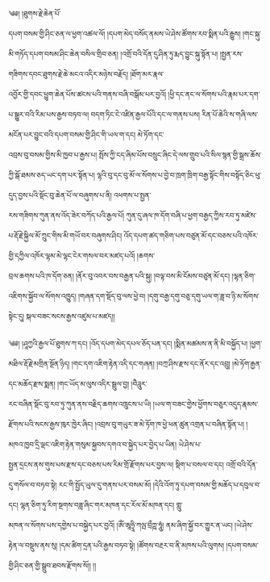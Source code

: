 ﻿  
༄༅། །ཐུགས་རྗེ་ཆེན་པོ་  
དཔག་བསམ་གྱི་ཤིང་ཅན་ལ་ཕྱག་འཚལ་ལོ། །དཔག་མེད་བསོད་ནམས་ཡེ་ཤེས་ཚོགས་རབ་སྨིན་པའི་རྒྱུས། །གང་སྐུ་མི་གཏོད་དཔག་བསམ་ཤིང་ཆེན་བསིལ་གྲིབ་ཅན། །འགྲོ་བའི་དོན་དུ་ཤིན་ཏུ་རྨད་བྱུང་སྐུ་སྟོན་པ། །སྤྱན་རས་གཟིགས་དབང་ཐུགས་རྗེ་ཆེ་མངའ་འདིར་མཉེས་བརྗོད། །ཐོག་མར་རྣལ་  
འབྱོར་གྱི་དབང་ཕྱུག་ཆེན་པོས་ཚངས་པའི་གནས་བཞི་བསྒོམ་པར་བྱའོ། །ཕྱི་དང་ནང་ལ་སོགས་པའི་རྣམ་པར་དག་པ་སྒྱུར་བའི་རིམ་པས་རྒྱས་བཏབ་ལ། བདག་ཏིང་ངེ་འཛིན་རྒྱལ་པོའི་དང་ལ་གནས་པས། རིན་པོ་ཆེའི་ས་གཞི་ལས་མངོན་པར་བྱུང་བའི་དཔག་བསམ་གྱི་ཤིང་གི་ཡལ་ག་དང། མེ་ཏོག་དང་  
འབྲས་བུ་བསམ་གྱིས་མི་ཁྱབ་པ་རྒྱས་པ། སྤོས་ཀྱི་ངད་ཞིམ་པོས་བསྲུང་ཞིང་དེ་ལས་གྲུབ་པའི་སིལ་སྙན་གྱི་སྒྲས་ཆོས་ཀྱི་སྒོ་ཐམས་ཅད་ཡང་དག་པར་སྟོན་པ། ལྷའི་བུ་དང་བུ་མོ་ལ་སོགས་པ་བྱེ་བ་ཁྲག་ཁྲིག་བརྒྱ་སྟོང་གིས་བསྟོད་ཅིང་ཕུ་དུད་བྱས་པའི་སྡོང་བུ་ཆེན་པོ་ལ་བཞུགས་པ་ནི། འཕགས་པ་སྤྱན་  
རས་གཟིགས་ཀུན་ནས་འོད་ཟེར་བཀོད་པའི་རྒྱལ་པོ། ཀུན་དུ་ཞལ་ཁ་དོག་བཞི་པ་ཕྱག་བརྒྱད་ཀྱིས་རབ་ཏུ་མཛེས་པ་རྡོ་རྗེ་སྐྱིལ་མོ་ཀྲུང་གིས་མི་གཡོ་བར་བཞུགས་ཤིང། འོད་དཔག་ཚད་གཅིག་པས་བཙུན་མོ་དང་བཅས་པའི་འཁོར་གྱི་དཀྱིལ་འཁོར་ལྷམ་མེ་ལྷང་ངེར་གསལ་བར་མཛད་པའོ། །ཆགས་  
བྲལ་ཆགས་པའི་ཁ་དོག་ཅན། །ནོར་བུ་འབར་བས་བརྒྱན་པའི་སྐུ། །བལྟ་བས་མི་ངོམས་བཙུན་མོ་དང། །ལྷན་ཅིག་འཇིགས་སྐྱོབ་ལ་སོགས་འཁྱུད། །གཞན་དག་སྡོད་བུ་ལས་ཕྱེ་བ། །དགུ་བརྒྱ་དགུ་བཅུ་དགུ་ཡལ་ག་ཟླ་བ་ཉི་མ་སོགས་སྟེང་དུ། སྐལ་བཟང་སངས་རྒྱས་འཛུམ་པ་མཛད།།  
  
༄༅། །ཤཱཀྱའི་རྒྱལ་པོ་ཐུགས་ཀ་དང། །འོད་དཔག་མེད་དཔལ་ཅོད་པན་དང། །སྨིན་མཚམས་ན་ནི་མི་བསྐྱོད་པ། །ཕྱག་མཐིལ་རྡོ་རྗེ་མགྲིན་སྔོན་ཉིད། །གང་དག་འཇིག་རྟེན་འདི་དང་གཞན། །བཀྲ་ཤིས་རྫས་དང་ནོར་དང་འབྲུ། །མེ་ཏོག་རྒྱན་དང་མཆོད་རྫས་སྨན། །གང་ཡོད་མ་ལུས་འདིར་སྦྲུལ་བྱ། །བཻཌཱུར་  
རང་བཞིན་སྡོང་བུ་རབ་ཏུ་ཀུན་ནས་བརྗིད་ཆགས་འཁྲུངས་པ་ཡི། །ཡལ་ག་བཟང་གྱེས་ཕྱོགས་བཅུར་འདུད་རྣམས་རྫོགས་པའི་སངས་རྒྱས་ཁུར་ཁྱེར་ཞིང། །འབྲས་བུ་གཡུར་ཟ་མེ་ཏོག་ཁ་ཕྱེ་ཕན་ཚུན་འགྲན་པ་བཞིན་སྟོན་པ། །མཁའ་ཁྱབ་དྲི་ལྡང་འཇིག་རྟེན་གསུམ་སྐྱབས་དགའ་བ་སྐྱེད་པར་བྱེད་པ་ཡིན། ཡེ་ཤེས་པ་  
སྤྱན་དྲངས་ནས་གུས་པས་རྫས་དང་བཅས་པས་རིམ་གྲོ་རྫོགས་པར་བྱས་ལ། སྡིག་པ་བསལ་བ་དང། འགྲོ་བའི་དོན་དུ་གསོལ་བ་བཏབ་སྟེ། རང་གི་སྤྱོད་ཡུལ་དུ་གནས་པར་བསམ་མོ། །དེའི་འོག་ཏུ་དཔག་བསམ་གྱི་མཆོད་པ་དབུལ་བ་དང། ལྷན་ཅིག་ཏུ་རིག་སྔགས་བཟླ་ཞིང་གར་མཁན་དང་རོལ་མོ་མཁན་དང། གླུ་  
མཁན་ལ་སོགས་པས་དགྱེས་པ་བསྐྱེད་པར་བྱའོ། །ཨོཾ་ཨཱཧྲཱི་ཀལྤ་བྲྀཀྵ་ཧཱུཾ། ནམ་ཞིག་སྐྱོ་བར་གྱུར་ན་ཡང། །ཡེ་ཤེས་རྟེན་ལ་བསྡུས་ནས་སུ། །དམ་ཚིག་དྲན་པའི་རྒྱས་བཏབ་སྟེ། །ཚོགས་བརྔར་བ་ནི་མཁས་པའི་ལུགས། །དཔག་བསམ་གྱི་ཤིང་ཅན་གྱི་སྒྲུབ་ཐབས་རྫོགས་སོ།། །།  
  
  
